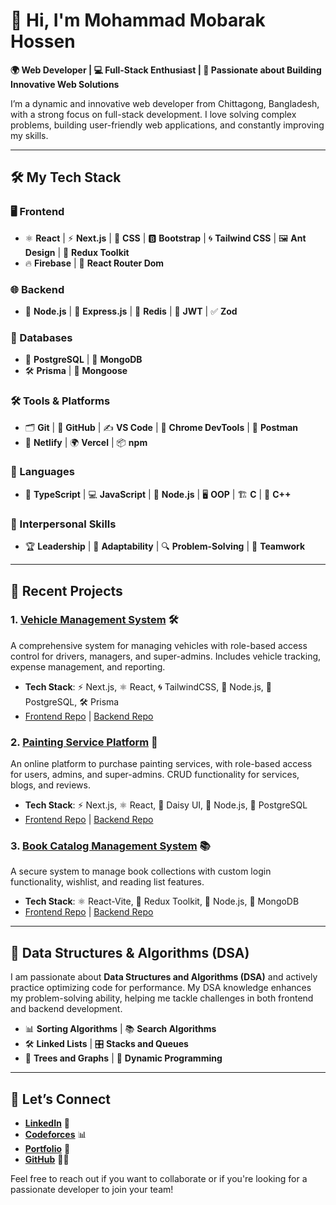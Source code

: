 # 👋 Hi, I'm Mohammad Mobarak Hossen

**🌍 Web Developer | 💻 Full-Stack Enthusiast | 🚀 Passionate about Building Innovative Web Solutions**

I’m a dynamic and innovative web developer from Chittagong, Bangladesh, with a strong focus on full-stack development. I love solving complex problems, building user-friendly web applications, and constantly improving my skills.

---

## 🛠️ My Tech Stack

### 🖥️ Frontend
- ⚛️ **React** | ⚡ **Next.js** | 🎨 **CSS** | 🅱️ **Bootstrap** | 🌀 **Tailwind CSS** | 🖼️ **Ant Design** | 🎯 **Redux Toolkit**
- 🔥 **Firebase** | 🧭 **React Router Dom**

### 🌐 Backend
- 🌿 **Node.js** | 🚀 **Express.js** | 🔄 **Redis** | 🔐 **JWT** | ✅ **Zod**

### 💾 Databases
- 🐘 **PostgreSQL** | 🍃 **MongoDB**
- 🛠️ **Prisma** | 🔧 **Mongoose**

### 🛠️ Tools & Platforms
- 🗂️ **Git** | 🐙 **GitHub** | ✍️ **VS Code** | 🔬 **Chrome DevTools** | 🧰 **Postman**
- 🚀 **Netlify** | 🌍 **Vercel** | 📦 **npm**

### 🧠 Languages
- 📝 **TypeScript** | 💻 **JavaScript** | 🌿 **Node.js** | 🖥️ **OOP** | 🏗️ **C** | 🔧 **C++**

### 🌱 Interpersonal Skills
- 🏆 **Leadership** | 🌟 **Adaptability** | 🔍 **Problem-Solving** | 🤝 **Teamwork**

---

## 🚀 Recent Projects

### 1. **[Vehicle Management System](https://vehicle-management-frontend-seven.vercel.app/login)** 🛠️
A comprehensive system for managing vehicles with role-based access control for drivers, managers, and super-admins. Includes vehicle tracking, expense management, and reporting.

- **Tech Stack**: ⚡ Next.js, ⚛️ React, 🌀 TailwindCSS, 🌿 Node.js, 🐘 PostgreSQL, 🛠️ Prisma
- [Frontend Repo](https://github.com/md-mobarak/vehicle_management_system_client) | [Backend Repo](https://github.com/md-mobarak/vehicle_management_system_server)

### 2. **[Painting Service Platform](https://painting-client-9.vercel.app/)** 🎨
An online platform to purchase painting services, with role-based access for users, admins, and super-admins. CRUD functionality for services, blogs, and reviews.

- **Tech Stack**: ⚡ Next.js, ⚛️ React, 🎨 Daisy UI, 🌿 Node.js, 🐘 PostgreSQL
- [Frontend Repo](https://github.com/md-mobarak/painting-cilents) | [Backend Repo](https://github.com/md-mobarak/painting-server)

### 3. **[Book Catalog Management System](https://simple-book-catalog-application-5.vercel.app/)** 📚
A secure system to manage book collections with custom login functionality, wishlist, and reading list features.

- **Tech Stack**: ⚛️ React-Vite, 🎯 Redux Toolkit, 🌿 Node.js, 🍃 MongoDB
- [Frontend Repo](https://github.com/md-mobarak/Simple_Book_Catalog_Application_5) | [Backend Repo](https://github.com/md-mobarak/Simple_Book_Catalog_Application_5-server)

---

## 📘 Data Structures & Algorithms (DSA)

I am passionate about **Data Structures and Algorithms (DSA)** and actively practice optimizing code for performance. My DSA knowledge enhances my problem-solving ability, helping me tackle challenges in both frontend and backend development.

- 📊 **Sorting Algorithms** | 📚 **Search Algorithms**
- 🛠️ **Linked Lists** | 🎛️ **Stacks and Queues**
- 🧩 **Trees and Graphs** | 🔄 **Dynamic Programming**

---

## 🤝 Let’s Connect

- [**LinkedIn**](https://www.linkedin.com/in/mohammad-mobarak-hossen-75b535240/) 🔗
- [**Codeforces**](https://codeforces.com/profile/Mobarak_31) 📊
- [**Portfolio**](https://mobarak-protfolio.vercel.app/) 💼
- [**GitHub**](https://github.com/md-mobarak) 👨‍💻

Feel free to reach out if you want to collaborate or if you're looking for a passionate developer to join your team!
